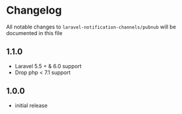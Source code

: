 # Changelog

All notable changes to `laravel-notification-channels/pubnub` will be documented in this file

## 1.1.0

- Laravel 5.5 + & 6.0 support
- Drop php < 7.1 support

## 1.0.0

- initial release
